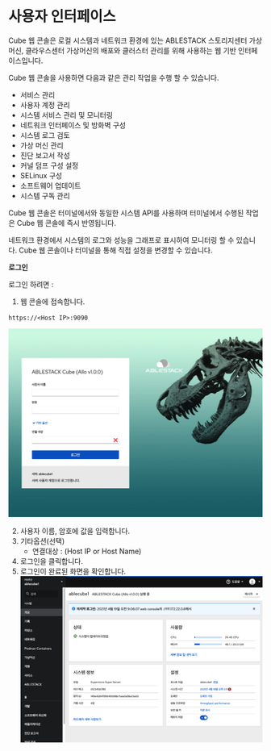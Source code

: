 # 사용자 인터페이스
Cube 웹 콘솔은 로컬 시스템과 네트워크 환경에 있는 ABLESTACK 스토리지센터 가상머신, 클라우스센터 가상머신의 배포와 클러스터 관리를 위해 사용하는 웹 기반 인터페이스입니다.

Cube 웹 콘솔을 사용하면 다음과 같은 관리 작업을 수행 할 수 있습니다.

* 서비스 관리
* 사용자 계정 관리
* 시스템 서비스 관리 및 모니터링
* 네트워크 인터페이스 및 방화벽 구성
* 시스템 로그 검토
* 가상 머신 관리
* 진단 보고서 작성
* 커널 덤프 구성 설정
* SELinux 구성
* 소프트웨어 업데이트
* 시스템 구독 관리

Cube 웹 콘솔은 터미널에서와 동일한 시스템 API를 사용하며 터미널에서 수행된 작업은 Cube 웹 콘솔에 즉시 반영됩니다.

네트워크 환경에서 시스템의 로그와 성능을 그래프로 표시하여 모니터링 할 수 있습니다. Cube 웹 콘솔이나 터미널을 통해 직접 설정을 변경할 수 있습니다.


**로그인**

로그인 하려면 : 

1. 웹 콘솔에 접속합니다.
 ```
 https://<Host IP>:9090
 ```
![cube-login-webui](../../assets/images/cube_login_webUI.png)

2. 사용자 이름, 암호에 값을 입력합니다.
3. 기타옵션(선택)
    * 연결대상 : (Host IP or Host Name)
4. 로그인을 클릭합니다.
5. 로그인이 완료된 화면을 확인합니다.
![cube-overview-webui](../../assets/images/cube_overview_webUI.png)
